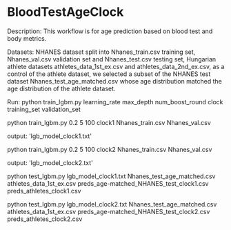 # BloodTestAgeClock

Description: This workflow is for age prediction based on blood test and body metrics.

Datasets: NHANES dataset split into Nhanes_train.csv training set, Nhanes_val.csv validation set and Nhanes_test.csv testing set, Hungarian athlete datasets athletes_data_1st_ex.csv and athletes_data_2nd_ex.csv, as a control of the athlete dataset, we selected a subset of the NHANES test dataset Nhanes_test_age_matched.csv whose age distribution matched the age distribution of the athlete dataset.

Run:
python train_lgbm.py learning_rate max_depth num_boost_round clock training_set validation_set

python train_lgbm.py 0.2 5 100 clock1 Nhanes_train.csv Nhanes_val.csv

output: 'lgb_model_clock1.txt'

python train_lgbm.py 0.2 5 100 clock2 Nhanes_train.csv Nhanes_val.csv

output: 'lgb_model_clock2.txt'

python test_lgbm.py lgb_model_clock1.txt Nhanes_test_age_matched.csv athletes_data_1st_ex.csv preds_age-matched_NHANES_test_clock1.csv preds_athletes_clock1.csv

python test_lgbm.py lgb_model_clock2.txt Nhanes_test_age_matched.csv athletes_data_1st_ex.csv preds_age-matched_NHANES_test_clock2.csv preds_athletes_clock2.csv
